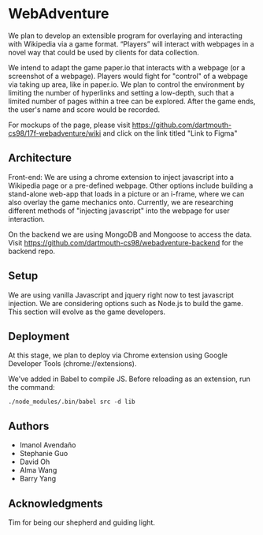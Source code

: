 # WebAdventure

We plan to develop an extensible program for overlaying and interacting with Wikipedia via a game format. “Players” will interact with webpages in a novel way that could be used by clients for data collection.

We intend to adapt the game paper.io that interacts with a webpage (or a screenshot of a webpage). Players would fight for "control" of a webpage via taking up area, like in paper.io. We plan to control the environment by limiting the number of hyperlinks and setting a low-depth, such that a limited number of pages within a tree can be explored. After the game ends, the user's name and score would be recorded.

For mockups of the page, please visit https://github.com/dartmouth-cs98/17f-webadventure/wiki and click on the link titled "Link to Figma"

## Architecture

Front-end: We are using a chrome extension to inject javascript into a Wikipedia page or a pre-defined webpage. Other options include building a stand-alone web-app that loads in a picture or an i-frame, where we can also overlay the game mechanics onto. Currently, we are researching different methods of "injecting javascript" into the webpage for user interaction.

On the backend we are using MongoDB and Mongoose to access the data. Visit https://github.com/dartmouth-cs98/webadventure-backend for the backend repo.

## Setup

We are using vanilla Javascript and jquery right now to test javascript injection. We are considering options such as Node.js to build the game. This section will evolve as the game developers.

## Deployment

At this stage, we plan to deploy via Chrome extension using Google Developer Tools (chrome://extensions).

We've added in Babel to compile JS. Before reloading as an extension, run the command:
```
./node_modules/.bin/babel src -d lib
```

## Authors

* Imanol Avendaño
* Stephanie Guo
* David Oh
* Alma Wang
* Barry Yang

## Acknowledgments
Tim for being our shepherd and guiding light.
